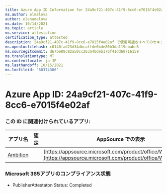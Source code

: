 ```yaml
---
title: Azure App ID Information for 24a9cf21-407c-41f9-8cc6-e7015f4e02af
ms.author: elmalova
author: elenamalova
ms.date: 10/14/2021
ms.topic: article
ms.service: attestation
certification_type: attested
description: 24a9cf21-407c-41f9-8cc6-e7015f4e02af で使用可能なすべてのセキュリティおよびコンプライアンス情報。
ms.openlocfilehash: c0140fad23d34dbcaffde0bde80b3da119ebabc8
ms.sourcegitcommit: d67be08c82a50cc263a4bdeb176f41dd60716159
ms.translationtype: MT
ms.contentlocale: ja-JP
ms.lasthandoff: 10/15/2021
ms.locfileid: "60374386"
---
```

# <a name="azure-app-id-24a9cf21-407c-41f9-8cc6-e7015f4e02af"></a>Azure App ID: 24a9cf21-407c-41f9-8cc6-e7015f4e02af


### <a name="apps-associated-with-this-id"></a>この ID に関連付けられているアプリ:
| **アプリ名** | **認定** | **AppSource での表示** |
|--------------|---------------|-----------------------|
| [Ambition](https://docs.microsoft.com/microsoft-365-app-certification/forward/WA200003159) |  | [https://appsource.microsoft.com/product/office/WA200003159](https://appsource.microsoft.com/product/office/WA200003159) |

### <a name="microsoft-365-app-compliance-status"></a>Microsoft 365アプリのコンプライアンス状態
- PublisherAttestaton Status: Completed
